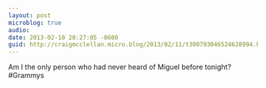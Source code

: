 ```yaml
---
layout: post
microblog: true
audio: 
date: 2013-02-10 20:27:05 -0600
guid: http://craigmcclellan.micro.blog/2013/02/11/t300793046524628994.html
---
```

Am I the only person who had never heard of Miguel before tonight? #Grammys
